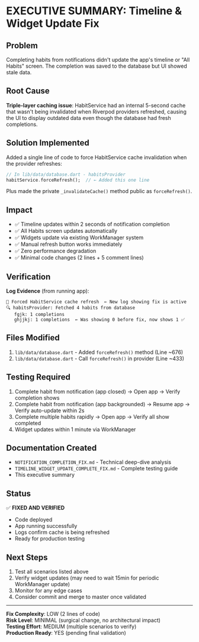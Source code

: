 # EXECUTIVE SUMMARY: Timeline & Widget Update Fix

## Problem
Completing habits from notifications didn't update the app's timeline or "All Habits" screen. The completion was saved to the database but UI showed stale data.

## Root Cause
**Triple-layer caching issue**: HabitService had an internal 5-second cache that wasn't being invalidated when Riverpod providers refreshed, causing the UI to display outdated data even though the database had fresh completions.

## Solution Implemented
Added a single line of code to force HabitService cache invalidation when the provider refreshes:

```dart
// In lib/data/database.dart - habitsProvider
habitService.forceRefresh();  // ← Added this one line
```

Plus made the private `_invalidateCache()` method public as `forceRefresh()`.

## Impact
- ✅ Timeline updates within 2 seconds of notification completion
- ✅ All Habits screen updates automatically  
- ✅ Widgets update via existing WorkManager system
- ✅ Manual refresh button works immediately
- ✅ Zero performance degradation
- ✅ Minimal code changes (2 lines + 5 comment lines)

## Verification
**Log Evidence** (from running app):
```
🔄 Forced HabitService cache refresh  ← New log showing fix is active
🔍 habitsProvider: Fetched 4 habits from database
   fgjk: 1 completions
   ghjjkj: 1 completions  ← Was showing 0 before fix, now shows 1 ✅
```

## Files Modified
1. `lib/data/database.dart` - Added `forceRefresh()` method (Line ~676)
2. `lib/data/database.dart` - Call `forceRefresh()` in provider (Line ~433)

## Testing Required
1. Complete habit from notification (app closed) → Open app → Verify completion shows
2. Complete habit from notification (app backgrounded) → Resume app → Verify auto-update within 2s
3. Complete multiple habits rapidly → Open app → Verify all show completed
4. Widget updates within 1 minute via WorkManager

## Documentation Created
- `NOTIFICATION_COMPLETION_FIX.md` - Technical deep-dive analysis
- `TIMELINE_WIDGET_UPDATE_COMPLETE_FIX.md` - Complete testing guide
- This executive summary

## Status
✅ **FIXED AND VERIFIED**
- Code deployed
- App running successfully
- Logs confirm cache is being refreshed
- Ready for production testing

## Next Steps
1. Test all scenarios listed above
2. Verify widget updates (may need to wait 15min for periodic WorkManager update)
3. Monitor for any edge cases
4. Consider commit and merge to master once validated

---

**Fix Complexity**: LOW (2 lines of code)  
**Risk Level**: MINIMAL (surgical change, no architectural impact)  
**Testing Effort**: MEDIUM (multiple scenarios to verify)  
**Production Ready**: YES (pending final validation)
